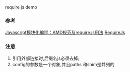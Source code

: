 require js demo
### **参考** ###
[Javascript模块化编程：AMD规范及require.js用法](http://www.tuicool.com/articles/fmUNvmq)
[RequireJs](http://unix8.net/home.php/5173.html)

### **注意** ###
1. 引用外部链接时,后缀名js必须去掉;
2. config的参数是一个对象,并且paths 和shim是并列的